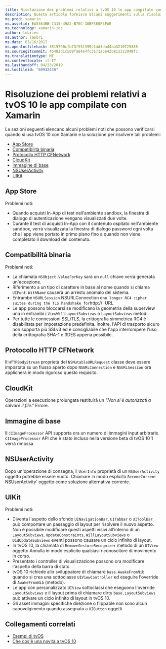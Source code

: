 ```yaml
---
title: Risoluzione dei problemi relativi a tvOS 10 le app compilate con Xamarin
description: Questo articolo fornisce alcuni suggerimenti sulla risoluzione dei problemi per l'uso di tvOS 10 nelle App Xamarin. Descrive problemi riferiti alla Store l'App, la compatibilità binaria, CFNetwork HttpProtocol, CloudKit, immagine di base, NSUserActivity e UIKit.
ms.prod: xamarin
ms.assetid: EA5564BB-C415-49A2-B70C-3DBF5E0F3FAB
ms.technology: xamarin-ios
author: lobrien
ms.author: laobri
ms.date: 03/16/2017
ms.openlocfilehash: 3815790cfb73f93f399c14d3da44aa3210725388
ms.sourcegitcommit: 4b402d1c508fa84e4fc3171a6e43b811323948fc
ms.translationtype: MT
ms.contentlocale: it-IT
ms.lasthandoff: 04/23/2019
ms.locfileid: "60932438"
---
```

# <a name="troubleshooting-tvos-10-apps-built-with-xamarin"></a>Risoluzione dei problemi relativi a tvOS 10 le app compilate con Xamarin

Le sezioni seguenti elencano alcuni problemi noti che possono verificarsi quando si usa tvOS 10 con Xamarin e la soluzione per risolvere tali problemi:

- [App Store](#App-Store)
- [Compatibilità binaria](#Binary-Compatibility)
- [Protocollo HTTP CFNetwork](#CFNetwork-HTTP-Protocol)
- [CloudKit](#CloudKit)
- [Immagine di base](#CoreImage)
- [NSUserActivity](#NSUserActivity)
- [UIKit](#UIKit)

<a name="App-Store" />

## <a name="app-store"></a>App Store

Problemi noti:

 - Quando acquisti In-App di test nell'ambiente sandbox, la finestra di dialogo di autenticazione vengano visualizzati due volte.
 - Durante il test di acquisti In-App con il contenuto ospitato nell'ambiente sandbox, verrà visualizzata la finestra di dialogo password ogni volta che l'app viene portato in primo piano fino a quando non viene completato il download del contenuto.

<a name="Binary-Compatibility" />

## <a name="binary-compatibility"></a>Compatibilità binaria

Problemi noti:

 - La chiamata `NSObject.ValueForKey` sarà un `null` chiave verrà generata un'eccezione.
 - Riferimento a un tipo di carattere in base al nome quando si chiama `UIFont.WithName` causerà un arresto anomalo del sistema.
 - Entrambe `NSURLSession` NSURLConnection e` no longer RC4 cipher suites during the TLS handshake for `http://' URL.
 - Le app possono bloccarsi se modificano la geometria della superview una in entrambi i `ViewWillLayoutSubviews` o `LayoutSubviews` metodi.
 - Per tutte le connessioni SSL/TLS, la crittografia simmetrica RC4 è disabilitata per impostazione predefinita. Inoltre, l'API di trasporto sicuro non supporta più SSLv3 ed è consigliabile che l'app interrompere l'uso della crittografia SHA-1 e 3DES appena possibile.

<a name="CFNetwork-HTTP-Protocol" />

## <a name="cfnetwork-http-protocol"></a>Protocollo HTTP CFNetwork

Il `HTTPBodyStream` proprietà del `NSMutableURLRequest` classe deve essere impostata su un flusso aperto dopo `NSURLConnection` e `NSURLSession` ora applicherà in modo rigoroso questo requisito.

<a name="CloudKit" />

## <a name="cloudkit"></a>CloudKit

Operazioni a esecuzione prolungata restituirà un _"Non si è autorizzati a salvare il file."_ Errore.

<a name="CoreImage" />

## <a name="core-image"></a>Immagine di base

Il `CIImageProcessor` API supporta ora un numero di immagini input arbitrario. `CIImageProcessor` API che è stato incluso nella versione beta di tvOS 10 1 verrà rimossa.

<a name="NSUserActivity" />

## <a name="nsuseractivity"></a>NSUserActivity

Dopo un'operazione di consegna, il `UserInfo` proprietà di un `NSUserActivity` oggetto potrebbe essere vuoto. Chiamare in modo esplicito `BecomeCurrent` NSUserActivity' oggetto come soluzione alternativa corrente.

<a name="UIKit" />

## <a name="uikit"></a>UIKit

Problemi noti:

 - Diventa l'aspetto dello sfondo `UINavigationBar`, `UITabBar` o `UIToolBar` può comportare un passaggio di layout per risolvere il nuovo aspetto. Non è possibile modificare questi aspetti visivi all'interno di un `LayoutSubviews`, `UpdateConstraints`, `WillLayoutSubviews` o `DidUpdateSubviews` eventi possono causare un ciclo infinito di layout.
 - In tvOS 10, la chiamata di `RemoveGestureRecognizer` metodo di un `UIView` oggetto Annulla in modo esplicito qualsiasi riconoscitore di movimento in corso.
 - Presentato i controller di visualizzazione possono ora modificare l'aspetto della barra di stato.
 - tvOS 10 richiede allo sviluppatore di chiamare `base.AwakeFromNib` quando si crea una sottoclasse `UIViewController` ed eseguire l'override di `AwakeFromNib` (metodo).
 - Le app con personalizzato `UIView` sottoclassi che eseguono l'override `LayoutSubviews` e il layout prima di chiamare dirty `base.LayoutSubviews` può attivare un ciclo infinito di layout in tvOS 10.
 - Gli asset immagini specifiche direzione o flippable non sono alcun capovolgimento quando assegnato a `UIButton` oggetti.

## <a name="related-links"></a>Collegamenti correlati

- [Esempi di tvOS](https://developer.xamarin.com/samples/tvos/all/)
- [Che cos'è una novità a tvOS 10](https://developer.apple.com/library/prerelease/content/releasenotes/General/WhatsNewinTVOS/Articles/tvOS10.html#//apple_ref/doc/uid/TP40017259-SW1)
